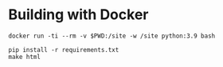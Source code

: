# Building with Docker

```
docker run -ti --rm -v $PWD:/site -w /site python:3.9 bash

pip install -r requirements.txt
make html
```
